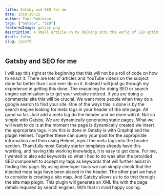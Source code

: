 ```yaml
---
title: Gatsby and SEO for me
date: 2019-10-22
author: Paul Robinson
tags: ["Gatsby", "SEO"]
featuredImage: gatsby.png
description: A small article on my delving into the world of SEO optimisation with Gatsby
draft: false
slug: /post9
---
```


## Gatsby and SEO for me

I will say this right at the beginning that this will not be a roll of code on how to enact it. There are lots of articles and YouTube videos on the subject done far better than I can ever do on it. Instead I will just go through my experience in getting this done.
The reasoning for doing SEO or search engine optimisation is to get your website noticed. If you are doing a commercial site this will be crucial. We want more people when they do a google search to find your site. One of the ways this is done is by the search engine looking for meta tags in your header of the site page.
All good so far. Just add a meta tag do the header and be done with it. Not so simple with Gatsby. We are dynamically generating static pages. What we will want to do is at the moment the page is dynamically created we insert the appropriate tags.
How this is done in Gatsby is with Graphql and the plugin Helmet. Together these can query your post for the appropriate information and then using Helmet, inject the meta tags into the header section.
Thankfully most Gatsby starter templates already have this working, and having this working knowledge, it is easy to get done. For me, I wanted to also add keywords so what I had to do was alter the provided SEO component to accept my tags as keywords that will further assist in finding this page.
By using developer tools we can simply check that the injected meta tags have been placed in the header. 
The other part we have to consider is creating a site map. And Gatsby allows us to do that through the site map plugin. This plugin will generate an XML file with the page details required by search engines.
With that in mind happy coding.
